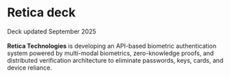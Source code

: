 # Retica deck
Deck updated September 2025<br><br>
**Retica Technologies** is developing an API-based biometric authentication system powered by multi-modal biometrics, zero-knowledge proofs, and distributed verification architecture to eliminate passwords, keys, cards, and device reliance.
